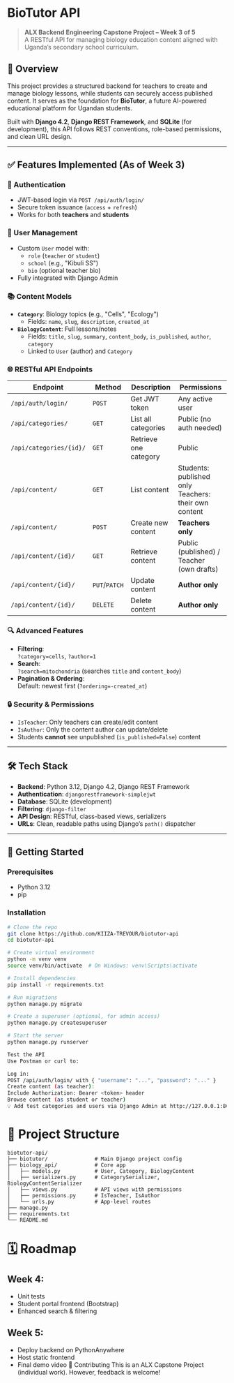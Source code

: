 # BioTutor API

> **ALX Backend Engineering Capstone Project – Week 3 of 5**  
> A RESTful API for managing biology education content aligned with Uganda’s secondary school curriculum.

## 🌱 Overview

This project provides a structured backend for teachers to create and manage biology lessons, while students can securely access published content. It serves as the foundation for **BioTutor**, a future AI-powered educational platform for Ugandan students.

Built with **Django 4.2**, **Django REST Framework**, and **SQLite** (for development), this API follows REST conventions, role-based permissions, and clean URL design.

---

## ✅ Features Implemented (As of Week 3)

### 🔐 Authentication
- JWT-based login via `POST /api/auth/login/`
- Secure token issuance (`access` + `refresh`)
- Works for both **teachers** and **students**

### 👥 User Management
- Custom `User` model with:
  - `role` (`teacher` or `student`)
  - `school` (e.g., "Kibuli SS")
  - `bio` (optional teacher bio)
- Fully integrated with Django Admin

### 📚 Content Models
- **`Category`**: Biology topics (e.g., "Cells", "Ecology")
  - Fields: `name`, `slug`, `description`, `created_at`
- **`BiologyContent`**: Full lessons/notes
  - Fields: `title`, `slug`, `summary`, `content_body`, `is_published`, `author`, `category`
  - Linked to `User` (author) and `Category`

### 🌐 RESTful API Endpoints

| Endpoint | Method | Description | Permissions |
|--------|--------|-------------|-------------|
| `/api/auth/login/` | `POST` | Get JWT token | Any active user |
| `/api/categories/` | `GET` | List all categories | Public (no auth needed) |
| `/api/categories/{id}/` | `GET` | Retrieve one category | Public |
| `/api/content/` | `GET` | List content | Students: published only<br>Teachers: their own content |
| `/api/content/` | `POST` | Create new content | **Teachers only** |
| `/api/content/{id}/` | `GET` | Retrieve content | Public (published) / Teacher (own drafts) |
| `/api/content/{id}/` | `PUT`/`PATCH` | Update content | **Author only** |
| `/api/content/{id}/` | `DELETE` | Delete content | **Author only** |

### 🔍 Advanced Features
- **Filtering**:  
  `?category=cells`, `?author=1`
- **Search**:  
  `?search=mitochondria` (searches `title` and `content_body`)
- **Pagination & Ordering**:  
  Default: newest first (`?ordering=-created_at`)

### 🔒 Security & Permissions
- `IsTeacher`: Only teachers can create/edit content
- `IsAuthor`: Only the content author can update/delete
- Students **cannot** see unpublished (`is_published=False`) content

---

## 🛠️ Tech Stack

- **Backend**: Python 3.12, Django 4.2, Django REST Framework
- **Authentication**: `djangorestframework-simplejwt`
- **Database**: SQLite (development)
- **Filtering**: `django-filter`
- **API Design**: RESTful, class-based views, serializers
- **URLs**: Clean, readable paths using Django’s `path()` dispatcher

---

## 🚀 Getting Started

### Prerequisites
- Python 3.12
- pip

### Installation
```bash
# Clone the repo
git clone https://github.com/KIIZA-TREVOUR/biotutor-api
cd biotutor-api

# Create virtual environment
python -m venv venv
source venv/bin/activate  # On Windows: venv\Scripts\activate

# Install dependencies
pip install -r requirements.txt

# Run migrations
python manage.py migrate

# Create a superuser (optional, for admin access)
python manage.py createsuperuser

# Start the server
python manage.py runserver

Test the API
Use Postman or curl to:

Log in:
POST /api/auth/login/ with { "username": "...", "password": "..." }
Create content (as teacher):
Include Authorization: Bearer <token> header
Browse content (as student or teacher)
💡 Add test categories and users via Django Admin at http://127.0.0.1:8000/admin/ 

```
# 📂 Project Structure
```
biotutor-api/
├── biotutor/               # Main Django project config
├── biology_api/            # Core app
│   ├── models.py           # User, Category, BiologyContent
│   ├── serializers.py      # CategorySerializer, BiologyContentSerializer
│   ├── views.py            # API views with permissions
│   ├── permissions.py      # IsTeacher, IsAuthor
│   └── urls.py             # App-level routes
├── manage.py
├── requirements.txt
└── README.md
```
# 🗓️ Roadmap
## Week 4:
- Unit tests
- Student portal frontend (Bootstrap)
- Enhanced search & filtering
## Week 5:
- Deploy backend on PythonAnywhere
- Host static frontend
- Final demo video
🤝 Contributing
This is an ALX Capstone Project (individual work). However, feedback is welcome!